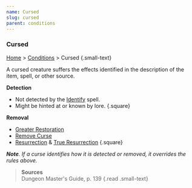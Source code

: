 ```yaml
---
name: Cursed
slug: cursed
parent: conditions
---
```

### Cursed
[Home](dm-operations-center) > [Conditions](conditions-menu) > Cursed {.small-text}

A cursed creature suffers the effects identified in the description of the item, spell, or other source. 

**Detection**
- Not detected by the [Identify](/spell/identify) spell.
- Might be hinted at or known by lore.
{.square}

**Removal**
- [Greater Restoration](/spell/greater-restoration)
- [Remove Curse](/spell/remove-curse)
- [Resurrection](/spell/resurrection) & [True Resurrection](/spell/true-resurrection)
{.square}

***Note**. If a curse identifies how it is detected or removed, it overrides the rules above.*

> **Sources** <br/>
> Dungeon Master's Guide, p. 139
{.read .small-text}